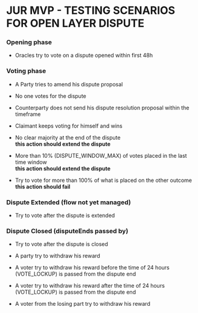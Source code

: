# JUR MVP - TESTING SCENARIOS FOR OPEN LAYER DISPUTE

### Opening phase

- Oracles try to vote on a dispute opened within first 48h

### Voting phase

- A Party tries to amend his dispute proposal

- No one votes for the dispute

- Counterparty does not send his dispute resolution proposal within the timeframe

- Claimant keeps voting for himself and wins

- No clear majority at the end of the dispute  
**this action should extend the dispute**

- More than 10% (DISPUTE_WINDOW_MAX) of votes placed in the last time window  
**this action should extend the dispute**  

- Try to vote for more than 100% of what is placed on the other outcome  
**this action should fail** 

### Dispute Extended (flow not yet managed)

- Try to vote after the dispute is extended

### Dispute Closed (disputeEnds passed by)

- Try to vote after the dispute is closed

- A party try to withdraw his reward

- A voter try to withdraw his reward before the time of 24 hours (VOTE_LOCKUP) is passed from the dispute end

- A voter try to withdraw his reward after the time of 24 hours (VOTE_LOCKUP) is passed from the dispute end

- A voter from the losing part try to withdraw his reward